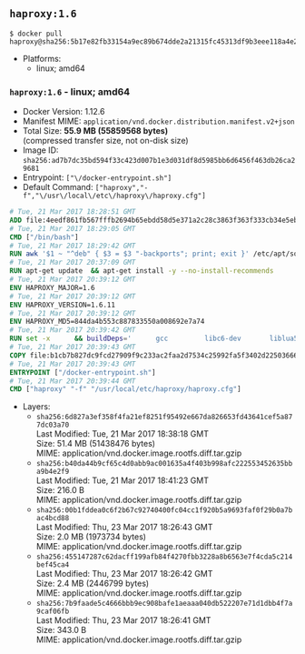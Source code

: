 ## `haproxy:1.6`

```console
$ docker pull haproxy@sha256:5b17e82fb33154a9ec89b674dde2a21315fc45313df9b3eee118a4e280667fc4
```

-	Platforms:
	-	linux; amd64

### `haproxy:1.6` - linux; amd64

-	Docker Version: 1.12.6
-	Manifest MIME: `application/vnd.docker.distribution.manifest.v2+json`
-	Total Size: **55.9 MB (55859568 bytes)**  
	(compressed transfer size, not on-disk size)
-	Image ID: `sha256:ad7b7dc35bd594f33c423d007b1e3d031df8d5985bb6d6456f463db26ca29681`
-	Entrypoint: `["\/docker-entrypoint.sh"]`
-	Default Command: `["haproxy","-f","\/usr\/local\/etc\/haproxy\/haproxy.cfg"]`

```dockerfile
# Tue, 21 Mar 2017 18:28:51 GMT
ADD file:4eedf861fb567fffb2694b65ebdd58d5e371a2c28c3863f363f333cb34e5eb7b in / 
# Tue, 21 Mar 2017 18:29:05 GMT
CMD ["/bin/bash"]
# Tue, 21 Mar 2017 18:29:42 GMT
RUN awk '$1 ~ "^deb" { $3 = $3 "-backports"; print; exit }' /etc/apt/sources.list > /etc/apt/sources.list.d/backports.list
# Tue, 21 Mar 2017 20:37:09 GMT
RUN apt-get update 	&& apt-get install -y --no-install-recommends 		liblua5.3-0 		libpcre3 		libssl1.0.0 	&& rm -rf /var/lib/apt/lists/*
# Tue, 21 Mar 2017 20:39:12 GMT
ENV HAPROXY_MAJOR=1.6
# Tue, 21 Mar 2017 20:39:12 GMT
ENV HAPROXY_VERSION=1.6.11
# Tue, 21 Mar 2017 20:39:12 GMT
ENV HAPROXY_MD5=844da4b553c887833550a008692e7a74
# Tue, 21 Mar 2017 20:39:42 GMT
RUN set -x 		&& buildDeps=' 		gcc 		libc6-dev 		liblua5.3-dev 		libpcre3-dev 		libssl-dev 		make 		wget 	' 	&& apt-get update && apt-get install -y $buildDeps --no-install-recommends && rm -rf /var/lib/apt/lists/* 		&& wget -O haproxy.tar.gz "http://www.haproxy.org/download/${HAPROXY_MAJOR}/src/haproxy-${HAPROXY_VERSION}.tar.gz" 	&& echo "$HAPROXY_MD5 *haproxy.tar.gz" | md5sum -c 	&& mkdir -p /usr/src/haproxy 	&& tar -xzf haproxy.tar.gz -C /usr/src/haproxy --strip-components=1 	&& rm haproxy.tar.gz 		&& makeOpts=' 		TARGET=linux2628 		USE_LUA=1 LUA_INC=/usr/include/lua5.3 		USE_OPENSSL=1 		USE_PCRE=1 PCREDIR= 		USE_ZLIB=1 	' 	&& make -C /usr/src/haproxy -j "$(nproc)" all $makeOpts 	&& make -C /usr/src/haproxy install-bin $makeOpts 		&& mkdir -p /usr/local/etc/haproxy 	&& cp -R /usr/src/haproxy/examples/errorfiles /usr/local/etc/haproxy/errors 	&& rm -rf /usr/src/haproxy 		&& apt-get purge -y --auto-remove $buildDeps
# Tue, 21 Mar 2017 20:39:43 GMT
COPY file:b1cb7b827dc9fcd27909f9c233ac2faa2d7534c25992fa5f3402d22503666d6d in / 
# Tue, 21 Mar 2017 20:39:43 GMT
ENTRYPOINT ["/docker-entrypoint.sh"]
# Tue, 21 Mar 2017 20:39:44 GMT
CMD ["haproxy" "-f" "/usr/local/etc/haproxy/haproxy.cfg"]
```

-	Layers:
	-	`sha256:6d827a3ef358f4fa21ef8251f95492e667da826653fd43641cef5a877dc03a70`  
		Last Modified: Tue, 21 Mar 2017 18:38:18 GMT  
		Size: 51.4 MB (51438476 bytes)  
		MIME: application/vnd.docker.image.rootfs.diff.tar.gzip
	-	`sha256:b40da44b9cf65c4d0abb9ac001635a4f403b998afc222553452635bba9b4e2f9`  
		Last Modified: Tue, 21 Mar 2017 18:41:23 GMT  
		Size: 216.0 B  
		MIME: application/vnd.docker.image.rootfs.diff.tar.gzip
	-	`sha256:00b1fddea0c6f2b67c92740400fc04cc1f920b5a9693faf0f29b0a7bac4bcd88`  
		Last Modified: Thu, 23 Mar 2017 18:26:43 GMT  
		Size: 2.0 MB (1973734 bytes)  
		MIME: application/vnd.docker.image.rootfs.diff.tar.gzip
	-	`sha256:455147287c62dacff199afb84f4270fbb3228a8b6563e7f4cda5c214bef45ca4`  
		Last Modified: Thu, 23 Mar 2017 18:26:42 GMT  
		Size: 2.4 MB (2446799 bytes)  
		MIME: application/vnd.docker.image.rootfs.diff.tar.gzip
	-	`sha256:7b9faade5c4666bbb9ec908bafe1aeaaa040db522207e71d1dbb4f7a9caf06fb`  
		Last Modified: Thu, 23 Mar 2017 18:26:41 GMT  
		Size: 343.0 B  
		MIME: application/vnd.docker.image.rootfs.diff.tar.gzip
